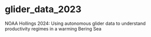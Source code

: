 # glider_data_2023
NOAA Hollings 2024: Using autonomous glider data to understand productivity regimes in a warming Bering Sea
